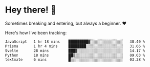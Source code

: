 # Hey there! 👋
Sometimes breaking and entering, but always a beginner. ❤️

Here's how I've been tracking:
<!--START_SECTION:waka-->

```txt
JavaScript   1 hr 18 mins    █████████▓░░░░░░░░░░░░░░░   38.40 %
Prisma       1 hr 4 mins     ████████░░░░░░░░░░░░░░░░░   31.66 %
Svelte       28 mins         ███▓░░░░░░░░░░░░░░░░░░░░░   14.17 %
Python       18 mins         ██▒░░░░░░░░░░░░░░░░░░░░░░   09.03 %
textmate     6 mins          █░░░░░░░░░░░░░░░░░░░░░░░░   03.38 %
```

<!--END_SECTION:waka-->
